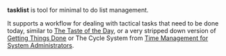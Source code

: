 **tasklist** is tool for minimal to do list management.

It supports a workflow for dealing with tactical tasks that need to be done
today, similar to [The Taste of the Day][totd], or a very stripped down version
of [Getting Things Done][gtd] or The Cycle System from [Time Management for 
System Administrators][tmsa].

[totd]: http://randsinrepose.com/archives/the-taste-of-the-day/
[gtd]: https://en.wikipedia.org/wiki/Getting_Things_Done
[tmsa]: http://shop.oreilly.com/product/9780596007836.do
